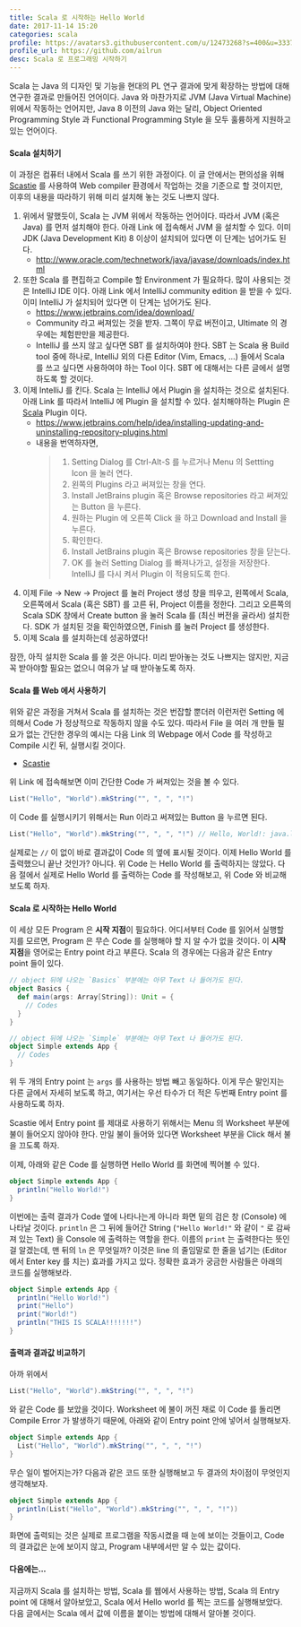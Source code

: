 ```yaml
---
title: Scala 로 시작하는 Hello World
date: 2017-11-14 15:20
categories: scala
profile: https://avatars3.githubusercontent.com/u/12473268?s=400&u=3337a754192e339ee81bc1b4e8a9d223412c6f33&v=4
profile_url: https://github.com/ailrun
desc: Scala 로 프로그래밍 시작하기
---
```


Scala 는 Java 의 디자인 및 기능을 현대의 PL 연구 결과에 맞게 확장하는 방법에 대해 연구한 결과로 만들어진 언어이다. Java 와 마찬가지로 JVM (Java Virtual Machine) 위에서 작동하는 언어지만, Java 8 이전의 Java 와는 달리, Object Oriented Programming Style 과 Functional Programming Style 을 모두 훌륭하게 지원하고 있는 언어이다.

#### Scala 설치하기

이 과정은 컴퓨터 내에서 Scala 를 쓰기 위한 과정이다. 이 글 안에서는 편의성을 위해 [Scastie](https://scastie.scala-lang.org/) 를 사용하여 Web compiler 환경에서 작업하는 것을 기준으로 할 것이지만, 이후의 내용을 따라하기 위해 미리 설치해 놓는 것도 나쁘지 않다.

1. 위에서 말했듯이, Scala 는 JVM 위에서 작동하는 언어이다. 따라서 JVM (혹은 Java) 를 먼저 설치해야 한다. 아래 Link 에 접속해서 JVM 을 설치할 수 있다. 이미 JDK (Java Development Kit) 8 이상이 설치되어 있다면 이 단계는 넘어가도 된다.
    - http://www.oracle.com/technetwork/java/javase/downloads/index.html
1. 또한 Scala 를 편집하고 Compile 할 Environment 가 필요하다. 많이 사용되는 것은 IntelliJ IDE 이다. 아래 Link 에서 IntelliJ community edition 을 받을 수 있다. 이미 IntelliJ 가 설치되어 있다면 이 단계는 넘어가도 된다.
    - https://www.jetbrains.com/idea/download/
    - Community 라고 써져있는 것을 받자. 그쪽이 무료 버전이고, Ultimate 의 경우에는 체험판만을 제공한다.
    - IntelliJ 를 쓰지 않고 싶다면 SBT 를 설치하여야 한다. SBT 는 Scala 용 Build tool 중에 하나로, IntelliJ 외의 다른 Editor (Vim, Emacs, ...) 들에서 Scala 를 쓰고 싶다면 사용하여야 하는 Tool 이다. SBT 에 대해서는 다른 글에서 설명하도록 할 것이다.
1. 이제 IntelliJ 를 킨다. Scala 는 IntelliJ 에서 Plugin 을 설치하는 것으로 설치된다. 아래 Link 를 따라서 IntelliJ 에 Plugin 을 설치할 수 있다. 설치해야하는 Plugin 은 [Scala](https://plugins.jetbrains.com/plugin/1347-scala) Plugin 이다.
    - https://www.jetbrains.com/help/idea/installing-updating-and-uninstalling-repository-plugins.html
    - 내용을 번역하자면,
        > 1. Setting Dialog 를 Ctrl-Alt-S 를 누르거나 Menu 의 Settting Icon 을 눌러 연다.
        > 2. 왼쪽의 Plugins 라고 써져있는 창을 연다.
        > 3. Install JetBrains plugin 혹은 Browse repositories 라고 써져있는 Button 을 누른다.
        > 4. 원하는 Plugin 에 오른쪽 Click 을 하고 Download and Install 을 누른다.
        > 5. 확인한다.
        > 6. Install JetBrains plugin 혹은 Browse repositories 창을 닫는다.
        > 7. OK 를 눌러 Setting Dialog 를 빠져나가고, 설정을 저장한다. IntelliJ 를 다시 켜서 Plugin 이 적용되도록 한다.
1. 이제 File -> New -> Project 를 눌러 Project 생성 창을 띄우고, 왼쪽에서 Scala, 오른쪽에서 Scala (혹은 SBT) 를 고른 뒤, Project 이름을 정한다. 그리고 오른쪽의 Scala SDK 창에서 Create button 을 눌러 Scala 를 (최신 버전을 골라서) 설치한다. SDK 가 설치된 것을 확인하였으면, Finish 를 눌러 Project 를 생성한다.
1. 이제 Scala 를 설치하는데 성공하였다!

잠깐, 아직 설치한 Scala 를 쓸 것은 아니다. 미리 받아놓는 것도 나쁘지는 않지만, 지금 꼭 받아야할 필요는 없으니 여유가 날 때 받아놓도록 하자.

#### Scala 를 Web 에서 사용하기

위와 같은 과정을 거쳐서 Scala 를 설치하는 것은 번잡할 뿐더러 이런저런 Setting 에 의해서 Code 가 정상적으로 작동하지 않을 수도 있다. 따라서 File 을 여러 개 만들 필요가 없는 간단한 경우의 예시는 다음 Link 의 Webpage 에서 Code 를 작성하고 Compile 시킨 뒤, 실행시킬 것이다.

- [Scastie](https://scastie.scala-lang.org/MzWqJ6eEQxuEKYk8F25grg)

위 Link 에 접속해보면 이미 간단한 Code 가 써져있는 것을 볼 수 있다.

``` scala
List("Hello", "World").mkString("", ", ", "!")
```

이 Code 를 실행시키기 위해서는 Run 이라고 써져있는 Button 을 누르면 된다.

``` scala
List("Hello", "World").mkString("", ", ", "!") // Hello, World!: java.lang.String
```

실제로는 `//` 이 없이 바로 결과값이 Code 의 옆에 표시될 것이다. 이제 Hello World 를 출력했으니 끝난 것인가? 아니다. 위 Code 는 Hello World 를 출력하지는 않았다. 다음 절에서 실제로 Hello World 를 출력하는 Code 를 작성해보고, 위 Code 와 비교해보도록 하자.

#### Scala 로 시작하는 Hello World

이 세상 모든 Program 은 **시작 지점**이 필요하다. 어디서부터 Code 를 읽어서 실행할 지를 모르면, Program 은 무슨 Code 를 실행해야 할 지 알 수가 없을 것이다. 이 **시작지점**을 영어로는 Entry point 라고 부른다.
Scala 의 경우에는 다음과 같은 Entry point 들이 있다.

``` scala
// object 뒤에 나오는 `Basics` 부분에는 아무 Text 나 들어가도 된다.
object Basics {
  def main(args: Array[String]): Unit = {
    // Codes
  }
}
```

``` scala
// object 뒤에 나오는 `Simple` 부분에는 아무 Text 나 들어가도 된다.
object Simple extends App {
  // Codes
}
```

위 두 개의 Entry point 는 `args` 를 사용하는 방법 빼고 동일하다. 이게 무슨 말인지는 다른 글에서 자세히 보도록 하고, 여기서는 우선 타수가 더 적은 두번째 Entry point 를 사용하도록 하자.

Scastie 에서 Entry point 를 제대로 사용하기 위해서는 Menu 의 Worksheet 부분에 불이 들어오지 않아야 한다. 만일 불이 들어와 있다면 Worksheet 부분을 Click 해서 불을 끄도록 하자.

이제, 아래와 같은 Code 를 실행하면 Hello World 를 화면에 찍어볼 수 있다.

``` scala
object Simple extends App {
  println("Hello World!")
}
```

이번에는 출력 결과가 Code 옆에 나타나는게 아니라 화면 밑의 검은 창 (Console) 에 나타날 것이다. `println` 은 그 뒤에 들어간 String (`"Hello World!"` 와 같이 `"` 로 감싸져 있는 Text) 을 Console 에 출력하는 역할을 한다. 이름의 `print` 는 출력한다는 뜻인 걸 알겠는데, 맨 뒤의 `ln` 은 무엇일까? 이것은 line 의 줄임말로 한 줄을 넘기는 (Editor 에서 Enter key 를 치는) 효과를 가지고 있다. 정확한 효과가 궁금한 사람들은 아래의 코드를 실행해보라.

``` scala
object Simple extends App {
  println("Hello World!")
  print("Hello")
  print("World!")
  println("THIS IS SCALA!!!!!!!")
}
```

#### 출력과 결과값 비교하기

아까 위에서

``` scala
List("Hello", "World").mkString("", ", ", "!")
```

와 같은 Code 를 보았을 것이다. Worksheet 에 불이 꺼진 채로 이 Code 를 돌리면 Compile Error 가 발생하기 때문에, 아래와 같이 Entry point 안에 넣어서 실행해보자.

``` scala
object Simple extends App {
  List("Hello", "World").mkString("", ", ", "!")
}
```

무슨 일이 벌어지는가? 다음과 같은 코드 또한 실행해보고 두 결과의 차이점이 무엇인지 생각해보자.

``` scala
object Simple extends App {
  println(List("Hello", "World").mkString("", ", ", "!"))
}
```

화면에 출력되는 것은 실제로 프로그램을 작동시켰을 때 눈에 보이는 것들이고, Code 의 결과값은 눈에 보이지 않고, Program 내부에서만 알 수 있는 값이다.

#### 다음에는...

지금까지 Scala 를 설치하는 방법, Scala 를 웹에서 사용하는 방법, Scala 의 Entry point 에 대해서 알아보았고, Scala 에서 Hello world 를 찍는 코드를 실행해보았다. 다음 글에서는 Scala 에서 값에 이름을 붙이는 방법에 대해서 알아볼 것이다.
